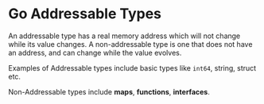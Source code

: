 # Go Addressable Types

An addressable type has a real memory address which will not change
while its value changes. A non-addressable type is one that does not
have an address, and can change while the value evolves.

Examples of Addressable types include basic types like `int64`, string,
struct etc.

Non-Addressable types include **maps**, **functions**, **interfaces**.
